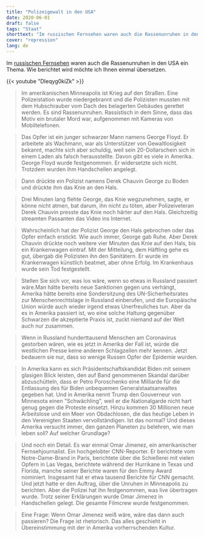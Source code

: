 ```yaml
---
title: "Polizeigewalt in den USA"
date: 2020-06-01
draft: false
tags: "Staat"
shorttext: "Im russischen Fernsehen waren auch die Rassenunruhen in den USA ein Thema. Wie berichtet wird möchte ich Ihnen einmal übersetzen."
cover: "repression"
lang: de
---
```


Im [russischen Fernsehen](https://vesti7.ru/video/2152695/episode/31-05-2020/ "ЭФИР ОТ 31.05.2020") waren auch die Rassenunruhen in den USA ein Thema. Wie berichtet wird möchte ich Ihnen einmal übersetzen.

{{< youtube "DIeqyg0kiZk" >}}

> Im amerikanischen Minneapolis ist Krieg auf den Straßen. Eine Polizeistation wurde niedergebrannt und die Polizisten mussten mit dem Hubschrauber vom Dach des belagerten Gebäudes gerettet werden. Es sind Rassenunruhen. Rassistisch in dem Sinne, dass das Motiv ein brutaler Mord war, aufgenommen mit Kameras von Mobiltelefonen.

> Das Opfer ist ein junger schwarzer Mann namens George Floyd. Er arbeitete als Wachmann, war als Unterstützer von Gewaltlosigkeit bekannt, machte sich aber schuldig, weil sein 20-Dollarschein sich in einem Laden als falsch herausstellte. Davon gibt es viele in Amerika. George Floyd wurde festgenommen. Er widersetzte sich nicht. Trotzdem wurden ihm Handschellen angelegt.

> Dann drückte ein Polizist namens Derek Chauvin George zu Boden und drückte ihm das Knie an den Hals.

> Drei Minuten lang flehte George, das Knie wegzunehmen, sagte, er könne nicht atmen, bat darum, ihn nicht zu töten, aber Polizeiveteran Derek Chauvin presste das Knie noch härter auf den Hals. Gleichzeitig streamten Passanten das Video ins Internet.

> Wahrscheinlich hat der Polizist George den Hals gebrochen oder das Opfer einfach erstickt. Wie auch immer, George gab Ruhe. Aber Derek Chauvin drückte noch weitere vier Minuten das Knie auf den Hals, bis ein Krankenwagen eintraf. Mit der Mitteilung, dem Häftling gehe es gut, übergab die Polizisten ihn den Sanitätern. Er wurde im Krankenwagen künstlich beatmet, aber ohne Erfolg. Im Krankenhaus wurde sein Tod festgestellt.

> Stellen Sie sich vor, was los wäre, wenn so etwas in Russland passiert wäre.Man hätte bereits neue Sanktionen gegen uns verhängt, Amerika hätte bereits eine Sondersitzung des UN-Sicherheitsrates zur Menschenrechtslage in Russland einberufen, und die Europäische Union würde auch wieder irgend etwas Unerfreuliches tun. Aber da es in Amerika passiert ist, wo eine solche Haltung gegenüber Schwarzen die akzeptierte Praxis ist, zuckt niemand auf der Welt auch nur zusammen.

> Wenn in Russland hunderttausend Menschen am Coronavirus gestorben wären, wie es jetzt in Amerika der Fall ist, würde die westlichen Presse keine anderen Schlagzeilen mehr kennen. Jetzt bedauern sie nur, dass so wenige Russen Opfer der Epidemie wurden.

> In Amerika kann es sich Präsidentschaftskandidat Biden mit seinem glasigen Blick leisten, den auf Band genommenen Skandal darüber abzuschütteln, dass er Petro Poroschenko eine Milliarde für die Entlassung des für Biden unbequemen Generalstaatsanwaltes gegeben hat. Und in Amerika nennt Trump den Gouverneur von Minnesota einen "Schwächling", weil er die Nationalgarde nicht hart genug gegen die Proteste einsetzt. Hinzu kommen 30 Millionen neue Arbeitslose und ein Meer von Obdachlosen, die das heutige Leben in den Vereinigten Staaten vervollständigen. Ist das normal? Und dieses Amerika versucht immer, den ganzen Planeten zu belehren, wie man leben soll? Auf welcher Grundlage?

> Und noch ein Detail. Es war einmal Omar Jimenez, ein amerikanischer Fernsehjournalist. Ein hochgelobter CNN-Reporter. Er berichtete vom Notre-Dame-Brand in Paris, berichtete über die Schießerei mit vielen Opfern in Las Vegas, berichtete während der Hurrikane in Texas und Florida, manche seiner Berichte waren für den Emmy Award nominiert. Insgesamt hat er etwa tausend Berichte für CNN gemacht. Und jetzt hatte er den Auftrag, über die Unruhen in Minneapolis zu berichten. Aber die Polizei hat ihn festgenommen, was live übertragen wurde. Trotz seiner Erklärungen wurde Omar Jimenez in Handschellen gelegt. Die gesamte Filmcrew wurde festgenommen.

> Eine Frage: Wenn Omar Jimenez weiß wäre, wäre das dann auch passieren? Die Frage ist rhetorisch. Das alles geschieht in Übereinstimmung mit der in Amerika vorherrschenden Kultur.
